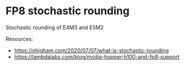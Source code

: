 # FP8 stochastic rounding

Stochastic rounding of E4M3 and E5M2

Resources:
- https://nhigham.com/2020/07/07/what-is-stochastic-rounding
- https://lambdalabs.com/blog/nvidia-hopper-h100-and-fp8-support

